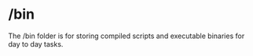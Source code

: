 # /bin

The /bin folder is for storing compiled scripts and executable binaries for day to day tasks.
